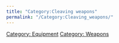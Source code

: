 ```yaml
---
title: "Category:Cleaving weapons"
permalink: "/Category:Cleaving_weapons/"
---
```


[Category: Equipment](Category:_Equipment "wikilink") [Category:
Weapons](Category:_Weapons "wikilink")